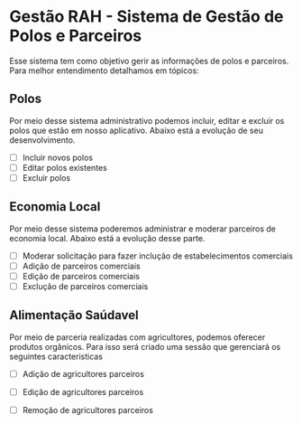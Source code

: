 # Gestão RAH - Sistema de Gestão de Polos e Parceiros
Esse sistema tem como objetivo gerir as informações de polos e parceiros. Para melhor entendimento detalhamos em tópicos:

## Polos 
Por meio desse sistema administrativo podemos incluir, editar e excluir os polos que estão em nosso aplicativo. Abaixo está a evolução de seu desenvolvimento.
- [ ] Incluir novos polos 
- [ ] Editar polos existentes 
- [ ] Excluir polos 

## Economia Local 
Por meio desse sistema poderemos administrar e moderar parceiros de economia local. Abaixo está a evolução desse parte.
- [ ] Moderar solicitação para fazer inclução de estabelecimentos comerciais 
- [ ] Adição de parceiros comerciais 
- [ ] Edição de parceiros comerciais 
- [ ] Exclução de parceiros comerciais 

## Alimentação Saúdavel
Por meio de parceria realizadas com agricultores, podemos oferecer produtos orgânicos. Para isso será criado uma sessão que gerenciará os seguintes caracteristicas
- [ ] Adição de agricultores parceiros 
- [ ] Edição de agricultores parceiros 
- [ ] Remoção de agricultores parceiros 

